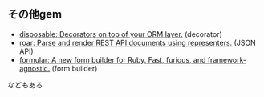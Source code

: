 ## その他gem

* [disposable: Decorators on top of your ORM layer.](https://github.com/apotonick/disposable) (decorator)
* [roar: Parse and render REST API documents using representers.](https://github.com/apotonick/roar) (JSON API)
* [formular: A new form builder for Ruby. Fast, furious, and framework-agnostic.](https://github.com/apotonick/formular) (form builder)

などもある
